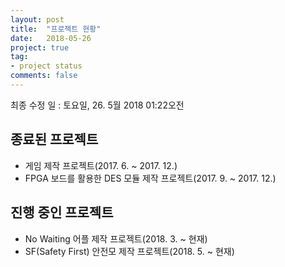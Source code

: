 ```yaml
---
layout: post
title:  "프로젝트 현황"
date:   2018-05-26
project: true
tag:
- project status
comments: false
---
```

최종 수정 일 : 토요일, 26. 5월 2018 01:22오전 


## 종료된 프로젝트

* 게임 제작 프로젝트(2017. 6. ~ 2017. 12.)
* FPGA 보드를 활용한 DES 모듈 제작 프로젝트(2017. 9. ~ 2017. 12.)

## 진행 중인 프로젝트

* No Waiting 어플 제작 프로젝트(2018. 3. ~ 현재)
* SF(Safety First) 안전모 제작 프로젝트(2018. 5. ~ 현재)